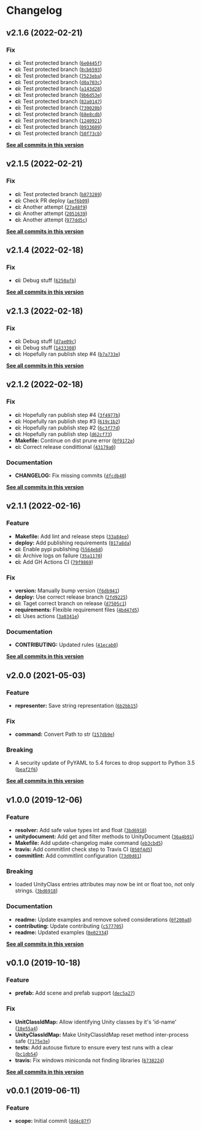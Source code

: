 # Changelog

<!--next-version-placeholder-->

## v2.1.6 (2022-02-21)
### Fix
* **ci:** Test protected branch ([`6e0445f`](https://github.com/socialpoint-labs/unity-yaml-parser/commit/6e0445f2a49a0d6506365c8ca4ad4b8d9f6ab950))
* **ci:** Test protected branch ([`8cb6593`](https://github.com/socialpoint-labs/unity-yaml-parser/commit/8cb65937bea1fca993883664429764c738ac07ad))
* **ci:** Test protected branch ([`7523eba`](https://github.com/socialpoint-labs/unity-yaml-parser/commit/7523eba7f496734004ba3870669c89ddadc46b42))
* **ci:** Test protected branch ([`d0a703c`](https://github.com/socialpoint-labs/unity-yaml-parser/commit/d0a703c3d32712d6a42c9e61e1d3c250c8c22edf))
* **ci:** Test protected branch ([`a143d28`](https://github.com/socialpoint-labs/unity-yaml-parser/commit/a143d282254b25d6f44b05f91db7b77a20c4690f))
* **ci:** Test protected branch ([`9b6d53e`](https://github.com/socialpoint-labs/unity-yaml-parser/commit/9b6d53e1f6f475bac71da215f4fd1bee39c225fa))
* **ci:** Test protected branch ([`82a0147`](https://github.com/socialpoint-labs/unity-yaml-parser/commit/82a014711975cff00cfde9b2b337e425c23492c4))
* **ci:** Test protected branch ([`739020b`](https://github.com/socialpoint-labs/unity-yaml-parser/commit/739020bda3e1f2f4b2e8fd512fa64468aae269a7))
* **ci:** Test protected branch ([`68e8cdb`](https://github.com/socialpoint-labs/unity-yaml-parser/commit/68e8cdb1bccfef6b30c3b95ab2f71fcfb898c801))
* **ci:** Test protected branch ([`1240921`](https://github.com/socialpoint-labs/unity-yaml-parser/commit/12409218541fb24595a3af693649d83aa4862735))
* **ci:** Test protected branch ([`0933609`](https://github.com/socialpoint-labs/unity-yaml-parser/commit/0933609ac958243d784002fe57385c6001958f6a))
* **ci:** Test protected branch ([`50f73cb`](https://github.com/socialpoint-labs/unity-yaml-parser/commit/50f73cbf168fc742de3564f1386566cc509e60f8))

**[See all commits in this version](https://github.com/socialpoint-labs/unity-yaml-parser/compare/v2.1.5...v2.1.6)**

## v2.1.5 (2022-02-21)
### Fix
* **ci:** Test protected branch ([`b873289`](https://github.com/socialpoint-labs/unity-yaml-parser/commit/b8732893fd658ed79e299606f3c56ad0cd52e885))
* **ci:** Check PR deploy ([`aef6b09`](https://github.com/socialpoint-labs/unity-yaml-parser/commit/aef6b0995b70096ff537d4b2f93144eb9f4813c3))
* **ci:** Another attempt ([`27a48f9`](https://github.com/socialpoint-labs/unity-yaml-parser/commit/27a48f9458980365216180dd68b163524ffa1488))
* **ci:** Another attempt ([`2051639`](https://github.com/socialpoint-labs/unity-yaml-parser/commit/2051639763037677d0bf1b379fb18e1fec1dc4df))
* **ci:** Another attempt ([`977dd5c`](https://github.com/socialpoint-labs/unity-yaml-parser/commit/977dd5c5a855c726f0390f95807d7028edb8b51f))

**[See all commits in this version](https://github.com/socialpoint-labs/unity-yaml-parser/compare/v2.1.4...v2.1.5)**

## v2.1.4 (2022-02-18)
### Fix
* **ci:** Debug stuff ([`6250afb`](https://github.com/socialpoint-labs/unity-yaml-parser/commit/6250afb3e7f1ee37b836220d4b710340a226bb7f))

**[See all commits in this version](https://github.com/socialpoint-labs/unity-yaml-parser/compare/v2.1.3...v2.1.4)**

## v2.1.3 (2022-02-18)
### Fix
* **ci:** Debug stuff ([`d7ae09c`](https://github.com/socialpoint-labs/unity-yaml-parser/commit/d7ae09cc776da46d5a166a859713b6fec028572f))
* **ci:** Debug stuff ([`1433308`](https://github.com/socialpoint-labs/unity-yaml-parser/commit/14333080931773a689e0b0e3ce28492fae806c1b))
* **ci:** Hopefully ran publish step #4 ([`b7a733e`](https://github.com/socialpoint-labs/unity-yaml-parser/commit/b7a733e14efd1a23f22c4d228acb0968e63eaf37))

**[See all commits in this version](https://github.com/socialpoint-labs/unity-yaml-parser/compare/v2.1.2...v2.1.3)**

## v2.1.2 (2022-02-18)
### Fix
* **ci:** Hopefully ran publish step #4 ([`3f4977b`](https://github.com/socialpoint-labs/unity-yaml-parser/commit/3f4977bc82efc7619d37a94563c8c321e2328e80))
* **ci:** Hopefully ran publish step #3 ([`619c1b2`](https://github.com/socialpoint-labs/unity-yaml-parser/commit/619c1b2ecbd83ed4ce7c35fd814e2b798fe6718d))
* **ci:** Hopefully ran publish step #2 ([`6c3f77d`](https://github.com/socialpoint-labs/unity-yaml-parser/commit/6c3f77dfdf0ef5a475ed171f280b6862b2ef66ab))
* **ci:** Hopefully ran publish step ([`d62cf73`](https://github.com/socialpoint-labs/unity-yaml-parser/commit/d62cf7301d447aa58f9a05d62eb98e04a7c8bca2))
* **Makefile:** Continue on dist prune error ([`0f9172e`](https://github.com/socialpoint-labs/unity-yaml-parser/commit/0f9172ea8ce00e0a36060ced7a3e94782dde213d))
* **ci:** Correct release condittional ([`43179a0`](https://github.com/socialpoint-labs/unity-yaml-parser/commit/43179a05e19d779b8998a0be48183623bbc6450f))

### Documentation
* **CHANGELOG:** Fix missing commits ([`dfcdb40`](https://github.com/socialpoint-labs/unity-yaml-parser/commit/dfcdb400b81b8c5ee7db6e0339ac8845d35e9185))

**[See all commits in this version](https://github.com/socialpoint-labs/unity-yaml-parser/compare/v2.1.1...v2.1.2)**

## v2.1.1 (2022-02-16)
### Feature
* **Makefile:** Add lint and release steps ([`33a84ee`](https://github.com/socialpoint-labs/unity-yaml-parser/commit/33a84eee00469a68495b67c4d41b9cab4cb9849d))
* **deploy:** Add publishing requirements ([`017a8da`](https://github.com/socialpoint-labs/unity-yaml-parser/commit/017a8dae201876c30b1ac9bc48ea9797dcbdc636))
* **ci:** Enable pypi publishing ([`5564eb8`](https://github.com/socialpoint-labs/unity-yaml-parser/commit/5564eb8e53922e21a17952076dfe7a79997e21ba))
* **ci:** Archive logs on failure ([`35a1170`](https://github.com/socialpoint-labs/unity-yaml-parser/commit/35a11709a62293ee1149094cb62e10b15353c126))
* **ci:** Add GH Actions CI ([`79f9869`](https://github.com/socialpoint-labs/unity-yaml-parser/commit/79f98697b5d23119b7ef50724a586597ceb50931))

### Fix
* **version:** Manually bump version ([`f6db941`](https://github.com/socialpoint-labs/unity-yaml-parser/commit/f6db94179a5eaa74b21c95d4a24182429c3754f1))
* **deploy:** Use correct release branch ([`2fd9225`](https://github.com/socialpoint-labs/unity-yaml-parser/commit/2fd9225fef398128a529d931a1cab147dd004508))
* **ci:** Taget correct branch on release ([`d7505c1`](https://github.com/socialpoint-labs/unity-yaml-parser/commit/d7505c16e895905014aecdf3c45c2eecb09206ca))
* **requirements:** Flexible requirement files ([`4bd47d5`](https://github.com/socialpoint-labs/unity-yaml-parser/commit/4bd47d53ef1be9b19d1f89258e9a6d6f957a3c71))
* **ci:** Uses actions ([`3a0341e`](https://github.com/socialpoint-labs/unity-yaml-parser/commit/3a0341e9fefc6c9cd641ea72549d1f019f90d82d))

### Documentation
* **CONTRIBUTING:** Updated rules ([`41ecab0`](https://github.com/socialpoint-labs/unity-yaml-parser/commit/41ecab067d54742a94d9f8069894cc93aba29351))

**[See all commits in this version](https://github.com/socialpoint-labs/unity-yaml-parser/compare/v2.0.0...v2.1.1)**

## v2.0.0 (2021-05-03)
### Feature
* **representer:** Save string representation ([`6b2bb15`](https://github.com/socialpoint-labs/unity-yaml-parser/commit/6b2bb150557fb7a13faba5bd7699722239762fa6))

### Fix
* **command:** Convert Path to str ([`157db9e`](https://github.com/socialpoint-labs/unity-yaml-parser/commit/157db9eff900e604beb1408a48f4a6a648028aca))

### Breaking
* A security update of PyYAML to 5.4 forces to drop support to Python 3.5  ([`beaf2f6`](https://github.com/socialpoint-labs/unity-yaml-parser/commit/beaf2f6ddbcd99ef05a95d8f613886d2687d194a))

**[See all commits in this version](https://github.com/socialpoint-labs/unity-yaml-parser/compare/v1.0.0...v2.0.0)**

## v1.0.0 (2019-12-06)
### Feature
* **resolver:** Add safe value types int and float ([`3bd6918`](https://github.com/socialpoint-labs/unity-yaml-parser/commit/3bd6918cf20ba31c32b7fd567f2fc680c17f895f))
* **unitydocument:** Add get and filter methods to UnityDocument ([`36a4b91`](https://github.com/socialpoint-labs/unity-yaml-parser/commit/36a4b9150c4b9cd81ccb0829ee07ec67c62c02fc))
* **Makefile:** Add update-changelog make command ([`eb3cbd5`](https://github.com/socialpoint-labs/unity-yaml-parser/commit/eb3cbd55fb85202abb0e53540904a6874971ef2e))
* **travis:** Add commitlint check step to Travis CI ([`050f4d5`](https://github.com/socialpoint-labs/unity-yaml-parser/commit/050f4d5f1aa245eee17555f1ea9a86a70286a7d2))
* **commitlint:** Add commitlint configuration ([`73d0d81`](https://github.com/socialpoint-labs/unity-yaml-parser/commit/73d0d8112d7e62ef1db3f01b8f69f3803d037ccb))

### Breaking
* loaded UnityClass entries attributes may now be int or float too, not only strings. ([`3bd6918`](https://github.com/socialpoint-labs/unity-yaml-parser/commit/3bd6918cf20ba31c32b7fd567f2fc680c17f895f))

### Documentation
* **readme:** Update examples and remove solved considerations ([`0f200a8`](https://github.com/socialpoint-labs/unity-yaml-parser/commit/0f200a897d9c3818b4a9fb1597fd5ad448dd4843))
* **contributing:** Update contributing ([`c577705`](https://github.com/socialpoint-labs/unity-yaml-parser/commit/c577705d024a9b2c5d8635ee89e73c4ab5cf2244))
* **readme:** Updated examples ([`0e02334`](https://github.com/socialpoint-labs/unity-yaml-parser/commit/0e023349fef59d4210e6a43ce6ce01dd10d8849f))

**[See all commits in this version](https://github.com/socialpoint-labs/unity-yaml-parser/compare/v0.1.0...v1.0.0)**

## v0.1.0 (2019-10-18)
### Feature
* **prefab:** Add scene and prefab support ([`dec5a27`](https://github.com/socialpoint-labs/unity-yaml-parser/commit/dec5a27f1b4137cb496cafc788ed71da3d40d09f))

### Fix
* **UnitClassIdMap:** Allow identifying Unity classes by it's 'id-name' ([`18e55a4`](https://github.com/socialpoint-labs/unity-yaml-parser/commit/18e55a49196f466f124be7485a86a60018beb5e9))
* **UnityClassIdMap:** Make UnityClassIdMap reset method inter-process safe ([`7175e3e`](https://github.com/socialpoint-labs/unity-yaml-parser/commit/7175e3e57b438867f3bc46000f2542a66cebdfdc))
* **tests:** Add autouse fixture to ensure every test runs with a clear ([`bc1db54`](https://github.com/socialpoint-labs/unity-yaml-parser/commit/bc1db54fff5068182f8d0261af73a69ac09a006e))
* **travis:** Fix windows miniconda not finding libraries ([`6738224`](https://github.com/socialpoint-labs/unity-yaml-parser/commit/6738224e96eff26a31b126d67358b05b93616a94))

**[See all commits in this version](https://github.com/socialpoint-labs/unity-yaml-parser/compare/v0.0.1...v0.1.0)**

## v0.0.1 (2019-06-11)
### Feature
* **scope:** Initial commit ([`dd4c87f`](https://github.com/socialpoint-labs/unity-yaml-parser/commit/dd4c87ff3f320ba1f55d057e5946a9897c45cb1c))
